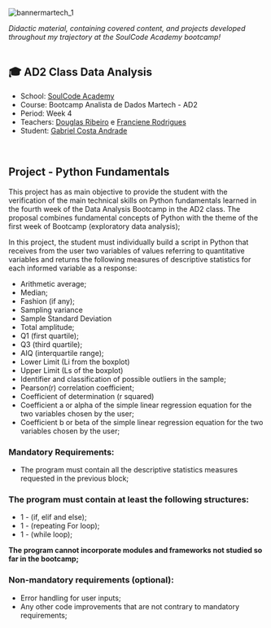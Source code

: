 ![bannermartech_1](https://github.com/GaabrielCoosta/SoulCodeAcademy/assets/108695592/1cda529f-3125-4058-a8e6-b2674bca7b04)

*Didactic material, containing covered content, and projects developed throughout my trajectory at the SoulCode Academy bootcamp!*
<br>
<br>

## :mortar_board: AD2 Class Data Analysis

- School: [SoulCode Academy](https://soulcode.com/)
- Course: Bootcamp Analista de Dados Martech - AD2
- Period: Week 4
- Teachers: [Douglas Ribeiro](https://www.linkedin.com/in/douglas-almeida-ribeiro/) e [Franciene Rodrigues](https://www.linkedin.com/in/francianerod/)
- Student: [Gabriel Costa Andrade](https://www.linkedin.com/in/gabriel-costa-andrade-590a17227/)
<br>

## Project - Python Fundamentals
This project has as main objective to provide the student with the verification of the main technical skills on Python fundamentals learned in the fourth week of the Data Analysis Bootcamp in the AD2 class. The proposal combines fundamental concepts of Python with the theme of the first week of Bootcamp (exploratory data analysis);

In this project, the student must individually build a script in Python that receives from the user two variables of values ​​referring to quantitative variables and returns the following measures of descriptive statistics for each informed variable as a response:
- Arithmetic average;
- Median;
- Fashion (if any);
- Sampling variance
- Sample Standard Deviation
- Total amplitude;
- Q1 (first quartile);
- Q3 (third quartile);
- AIQ (interquartile range);
- Lower Limit (Li from the boxplot)
- Upper Limit (Ls of the boxplot)
- Identifier and classification of possible outliers in the sample;
- Pearson(r) correlation coefficient;
- Coefficient of determination (r squared)
- Coefficient a or alpha of the simple linear regression equation for the two variables chosen by the user;
- Coefficient b or beta of the simple linear regression equation for the two variables chosen by the user;
  
### Mandatory Requirements:
- The program must contain all the descriptive statistics measures requested in the previous block;
 
### The program must contain at least the following structures:
- 1 - (if, elif and else);
- 1 - (repeating For loop);
- 1 - (while loop);

**The program cannot incorporate modules and frameworks not studied so far in the bootcamp;**

### Non-mandatory requirements (optional):
- Error handling for user inputs;
- Any other code improvements that are not contrary to mandatory requirements;

